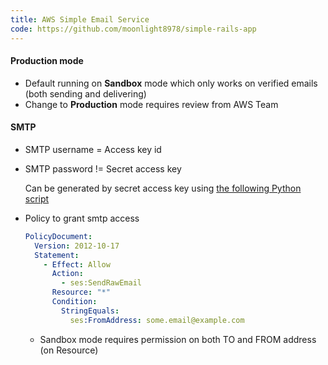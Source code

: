 ```yaml
---
title: AWS Simple Email Service
code: https://github.com/moonlight8978/simple-rails-app
---
```


#### Production mode

* Default running on **Sandbox** mode which only works on verified emails (both sending and delivering)
* Change to **Production** mode requires review from AWS Team

#### SMTP

* SMTP username = Access key id

* SMTP password != Secret access key

  Can be generated by secret access key using [the following Python script](https://docs.aws.amazon.com/ses/latest/DeveloperGuide/smtp-credentials.html#smtp-credentials-convert)

* Policy to grant smtp access

  ```yaml
  PolicyDocument:
    Version: 2012-10-17
    Statement:
      - Effect: Allow
        Action:
          - ses:SendRawEmail
        Resource: "*"
        Condition:
          StringEquals:
            ses:FromAddress: some.email@example.com
  ```

  * Sandbox mode requires permission on both TO and FROM address (on Resource)